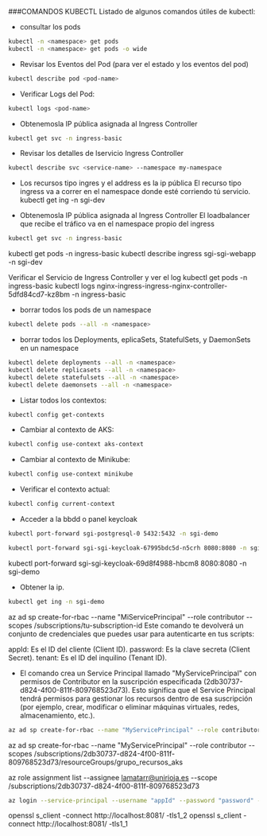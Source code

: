 ###COMANDOS KUBECTL
Listado de algunos comandos útiles de kubectl:

*  consultar los pods

```sh
kubectl -n <namespace> get pods
kubectl -n <namespace> get pods -o wide
```



* Revisar los Eventos del Pod (para ver el estado y los eventos del pod)
```sh
kubectl describe pod <pod-name>
```

* Verificar Logs del Pod:
```sh
kubectl logs <pod-name>
```

* Obtenemosla IP pública asignada al Ingress Controller 
```sh
kubectl get svc -n ingress-basic
```
* Revisar los detalles de lservicio Ingress Controller 
```sh
kubectl describe svc <service-name> --namespace my-namespace
```
* Los recursos tipo ingres y el address es la ip pública
El recurso tipo ingress va a correr en el namespace donde esté corriendo tú servicio.
kubectl get ing -n sgi-dev

* Obtenemosla IP pública asignada al Ingress Controller 
El loadbalancer que recibe el tráfico va en el namespace propio del ingress  
```sh
kubectl get svc -n ingress-basic
```
kubectl get pods -n ingress-basic
kubectl describe ingress sgi-sgi-webapp -n sgi-dev

Verificar el Servicio de Ingress Controller y ver el log
kubectl get pods -n ingress-basic
kubectl logs nginx-ingress-ingress-nginx-controller-5dfd84cd7-kz8bm  -n ingress-basic

* borrar todos los pods de un namespace

```sh
kubectl delete pods --all -n <namespace>
```

*  borrar todos los Deployments, eplicaSets, StatefulSets, y DaemonSets en un namespace
```sh
kubectl delete deployments --all -n <namespace>
kubectl delete replicasets --all -n <namespace>
kubectl delete statefulsets --all -n <namespace>
kubectl delete daemonsets --all -n <namespace>
```

* Listar todos los contextos:
```sh
kubectl config get-contexts
```

* Cambiar al contexto de AKS:
```sh
kubectl config use-context aks-context
```

* Cambiar al contexto de Minikube:
```sh
kubectl config use-context minikube
```

* Verificar el contexto actual:
```sh
kubectl config current-context
```

* Acceder a la bbdd o panel keycloak
```sh
kubectl port-forward sgi-postgresql-0 5432:5432 -n sgi-demo
```

```sh
kubectl port-forward sgi-sgi-keycloak-67995bdc5d-n5crh 8080:8080 -n sgi-demo
```

kubectl port-forward sgi-sgi-keycloak-69d8f4988-hbcm8 8080:8080 -n sgi-demo

* Obtener la ip.
```sh
kubectl get ing -n sgi-demo
```


az ad sp create-for-rbac --name "MiServicePrincipal" --role contributor --scopes /subscriptions/tu-subscription-id
Este comando te devolverá un conjunto de credenciales que puedes usar para autenticarte en tus scripts:

appId: Es el ID del cliente (Client ID).
password: Es la clave secreta (Client Secret).
tenant: Es el ID del inquilino (Tenant ID).

* El comando crea un Service Principal llamado "MyServicePrincipal" con permisos de Contributor en la suscripción especificada (2db30737-d824-4f00-811f-809768523d73). Esto significa que el Service Principal tendrá permisos para gestionar los recursos dentro de esa suscripción (por ejemplo, crear, modificar o eliminar máquinas virtuales, redes, almacenamiento, etc.).
```sh
az ad sp create-for-rbac --name "MyServicePrincipal" --role contributor --scopes /subscriptions/2db30737-d824-4f00-811f-809768523d73
```

az ad sp create-for-rbac --name "MyServicePrincipal" --role contributor --scopes /subscriptions/2db30737-d824-4f00-811f-809768523d73/resourceGroups/grupo_recursos_aks

az role assignment list --assignee lamatarr@unirioja.es --scope /subscriptions/2db30737-d824-4f00-811f-809768523d73


```sh
az login --service-principal --username "appId" --password "password" --tenant "tenant"
```





openssl s_client -connect http://localhost:8081/ -tls1_2
openssl s_client -connect http://localhost:8081/ -tls1_1

